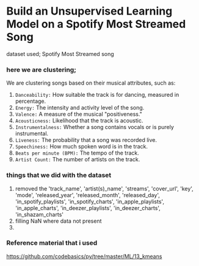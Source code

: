 # Build an Unsupervised Learning Model on a Spotify Most Streamed Song

dataset used; Spotify Most Streamed song

### here we are clustering;
We are clustering songs based on their musical attributes, such as:

1. ```Danceability:``` How suitable the track is for dancing, measured in percentage.
2. ```Energy:``` The intensity and activity level of the song.
3. ```Valence:``` A measure of the musical "positiveness."
4. ```Acousticness:``` Likelihood that the track is acoustic.
5. ```Instrumentalness:``` Whether a song contains vocals or is purely instrumental.
6. ```Liveness:``` The probability that a song was recorded live.
7. ```Speechiness:``` How much spoken word is in the track.
8. ```Beats per minute (BPM):``` The tempo of the track.
9. ```Artist Count:``` The number of artists on the track.



### things that we did with the dataset
1. removed the     'track_name', 'artist(s)_name', 'streams', 'cover_url', 
    'key', 'mode', 'released_year', 'released_month', 'released_day', 
    'in_spotify_playlists', 'in_spotify_charts', 'in_apple_playlists', 'in_apple_charts', 
    'in_deezer_playlists', 'in_deezer_charts', 'in_shazam_charts'
2. filling NaN where data not present
3. 

### Reference material that i used
https://github.com/codebasics/py/tree/master/ML/13_kmeans